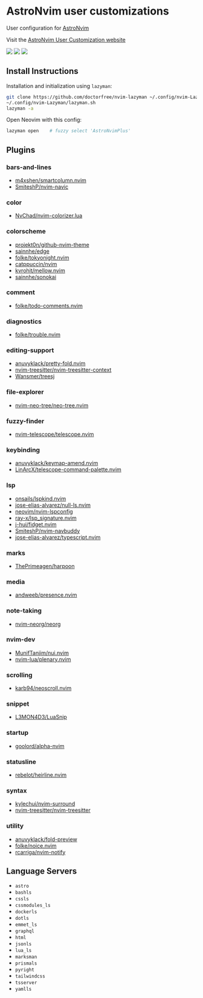 # AstroNvim user customizations

User configuration for [AstroNvim](https://github.com/AstroNvim/AstroNvim)

Visit the [AstroNvim User Customization website](https://astronvim.lazyman.dev)

<a href="https://dotfyle.com/doctorfree/astronvim"><img src="https://dotfyle.com/doctorfree/astronvim/badges/plugins?style=flat" /></a>
<a href="https://dotfyle.com/doctorfree/astronvim"><img src="https://dotfyle.com/doctorfree/astronvim/badges/leaderkey?style=flat" /></a>
<a href="https://dotfyle.com/doctorfree/astronvim"><img src="https://dotfyle.com/doctorfree/astronvim/badges/plugin-manager?style=flat" /></a>

## Install Instructions

Installation and initialization using `lazyman`:

```bash
git clone https://github.com/doctorfree/nvim-lazyman ~/.config/nvim-Lazyman
~/.config/nvim-Lazyman/lazyman.sh
lazyman -a
```

Open Neovim with this config:

```bash
lazyman open    # fuzzy select 'AstroNvimPlus'
```

## Plugins

### bars-and-lines

+ [m4xshen/smartcolumn.nvim](https://dotfyle.com/plugins/m4xshen/smartcolumn.nvim)
+ [SmiteshP/nvim-navic](https://dotfyle.com/plugins/SmiteshP/nvim-navic)

### color

+ [NvChad/nvim-colorizer.lua](https://dotfyle.com/plugins/NvChad/nvim-colorizer.lua)

### colorscheme

+ [projekt0n/github-nvim-theme](https://dotfyle.com/plugins/projekt0n/github-nvim-theme)
+ [sainnhe/edge](https://dotfyle.com/plugins/sainnhe/edge)
+ [folke/tokyonight.nvim](https://dotfyle.com/plugins/folke/tokyonight.nvim)
+ [catppuccin/nvim](https://dotfyle.com/plugins/catppuccin/nvim)
+ [kvrohit/mellow.nvim](https://dotfyle.com/plugins/kvrohit/mellow.nvim)
+ [sainnhe/sonokai](https://dotfyle.com/plugins/sainnhe/sonokai)

### comment

+ [folke/todo-comments.nvim](https://dotfyle.com/plugins/folke/todo-comments.nvim)

### diagnostics

+ [folke/trouble.nvim](https://dotfyle.com/plugins/folke/trouble.nvim)

### editing-support

+ [anuvyklack/pretty-fold.nvim](https://dotfyle.com/plugins/anuvyklack/pretty-fold.nvim)
+ [nvim-treesitter/nvim-treesitter-context](https://dotfyle.com/plugins/nvim-treesitter/nvim-treesitter-context)
+ [Wansmer/treesj](https://dotfyle.com/plugins/Wansmer/treesj)

### file-explorer

+ [nvim-neo-tree/neo-tree.nvim](https://dotfyle.com/plugins/nvim-neo-tree/neo-tree.nvim)

### fuzzy-finder

+ [nvim-telescope/telescope.nvim](https://dotfyle.com/plugins/nvim-telescope/telescope.nvim)

### keybinding

+ [anuvyklack/keymap-amend.nvim](https://dotfyle.com/plugins/anuvyklack/keymap-amend.nvim)
+ [LinArcX/telescope-command-palette.nvim](https://dotfyle.com/plugins/LinArcX/telescope-command-palette.nvim)

### lsp

+ [onsails/lspkind.nvim](https://dotfyle.com/plugins/onsails/lspkind.nvim)
+ [jose-elias-alvarez/null-ls.nvim](https://dotfyle.com/plugins/jose-elias-alvarez/null-ls.nvim)
+ [neovim/nvim-lspconfig](https://dotfyle.com/plugins/neovim/nvim-lspconfig)
+ [ray-x/lsp_signature.nvim](https://dotfyle.com/plugins/ray-x/lsp_signature.nvim)
+ [j-hui/fidget.nvim](https://dotfyle.com/plugins/j-hui/fidget.nvim)
+ [SmiteshP/nvim-navbuddy](https://dotfyle.com/plugins/SmiteshP/nvim-navbuddy)
+ [jose-elias-alvarez/typescript.nvim](https://dotfyle.com/plugins/jose-elias-alvarez/typescript.nvim)

### marks

+ [ThePrimeagen/harpoon](https://dotfyle.com/plugins/ThePrimeagen/harpoon)

### media

+ [andweeb/presence.nvim](https://dotfyle.com/plugins/andweeb/presence.nvim)

### note-taking

+ [nvim-neorg/neorg](https://dotfyle.com/plugins/nvim-neorg/neorg)

### nvim-dev

+ [MunifTanjim/nui.nvim](https://dotfyle.com/plugins/MunifTanjim/nui.nvim)
+ [nvim-lua/plenary.nvim](https://dotfyle.com/plugins/nvim-lua/plenary.nvim)

### scrolling

+ [karb94/neoscroll.nvim](https://dotfyle.com/plugins/karb94/neoscroll.nvim)

### snippet

+ [L3MON4D3/LuaSnip](https://dotfyle.com/plugins/L3MON4D3/LuaSnip)

### startup

+ [goolord/alpha-nvim](https://dotfyle.com/plugins/goolord/alpha-nvim)

### statusline

+ [rebelot/heirline.nvim](https://dotfyle.com/plugins/rebelot/heirline.nvim)

### syntax

+ [kylechui/nvim-surround](https://dotfyle.com/plugins/kylechui/nvim-surround)
+ [nvim-treesitter/nvim-treesitter](https://dotfyle.com/plugins/nvim-treesitter/nvim-treesitter)

### utility

+ [anuvyklack/fold-preview](https://dotfyle.com/plugins/anuvyklack/fold-preview)
+ [folke/noice.nvim](https://dotfyle.com/plugins/folke/noice.nvim)
+ [rcarriga/nvim-notify](https://dotfyle.com/plugins/rcarriga/nvim-notify)

## Language Servers

+ `astro`
+ `bashls`
+ `cssls`
+ `cssmodules_ls`
+ `dockerls`
+ `dotls`
+ `emmet_ls`
+ `graphql`
+ `html`
+ `jsonls`
+ `lua_ls`
+ `marksman`
+ `prismals`
+ `pyright`
+ `tailwindcss`
+ `tsserver`
+ `yamlls`

